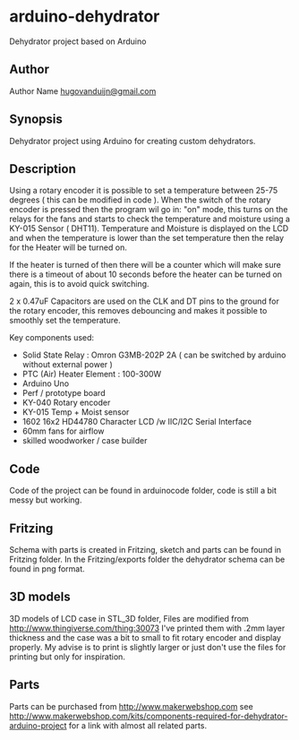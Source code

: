 # arduino-dehydrator
Dehydrator project based on Arduino

## Author

Author Name <hugovanduijn@gmail.com>

## Synopsis

Dehydrator project using Arduino for creating custom dehydrators. 

## Description

Using a rotary encoder it is possible to set a temperature between 25-75 degrees ( this can be modified in code ). When the switch of the rotary encoder is pressed then the program wil go in: "on" mode, this turns on the relays for the fans and starts to check the temperature and moisture using a KY-015 Sensor ( DHT11). Temperature and Moisture is displayed on the LCD and when the temperature is lower than the set temperature then the relay for the Heater will be turned on. 

If the heater is turned of then there will be a counter which will make sure there is a timeout of about 10 seconds before the heater can be turned on again, this is to avoid quick switching. 

2 x 0.47uF Capacitors are used on the CLK and DT pins to the ground for the rotary encoder, this removes debouncing and makes it possible to smoothly set the temperature. 

Key components used: 
- Solid State Relay : Omron G3MB-202P 2A ( can be switched by arduino without external power )
- PTC (Air) Heater Element : 100-300W 
- Arduino Uno
- Perf / prototype board
- KY-040 Rotary encoder
- KY-015 Temp + Moist sensor
- 1602 16x2 HD44780 Character LCD /w IIC/I2C Serial Interface 
- 60mm fans for airflow
- skilled woodworker / case builder


## Code

Code of the project can be found in arduinocode folder, code is still a bit messy but working. 

## Fritzing

Schema with parts is created in Fritzing, sketch and parts can be found in Fritzing folder. In the Fritzing/exports folder the dehydrator schema can be found in png format.

## 3D models 

3D models of LCD case in STL_3D folder, Files are modified from http://www.thingiverse.com/thing:30073
I've printed them with .2mm layer thickness and the case was a bit to small to fit rotary encoder and display properly. 
My advise is to print is slightly larger or just don't use the files for printing but only for inspiration.

## Parts

Parts can be purchased from http://www.makerwebshop.com see http://www.makerwebshop.com/kits/components-required-for-dehydrator-arduino-project for a link with almost all related parts. 
